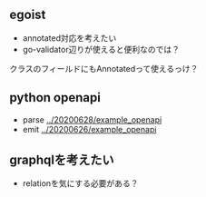 ## egoist

- annotated対応を考えたい
- go-validator辺りが使えると便利なのでは？

クラスのフィールドにもAnnotatedって使えるっけ？

## python openapi

- parse [../20200628/example_openapi](../20200628/example_openapi)
- emit [../20200626/example_openapi](../20200626/example_openapi)

## graphqlを考えたい

- relationを気にする必要がある？
